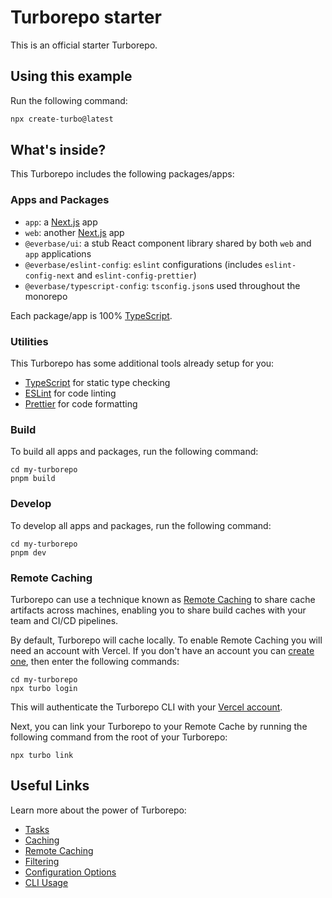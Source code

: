 # Turborepo starter

This is an official starter Turborepo.

## Using this example

Run the following command:

```sh
npx create-turbo@latest
```

## What's inside?

This Turborepo includes the following packages/apps:

### Apps and Packages

- `app`: a [Next.js](https://nextjs.org/) app
- `web`: another [Next.js](https://nextjs.org/) app
- `@everbase/ui`: a stub React component library shared by both `web` and `app` applications
- `@everbase/eslint-config`: `eslint` configurations (includes `eslint-config-next` and `eslint-config-prettier`)
- `@everbase/typescript-config`: `tsconfig.json`s used throughout the monorepo

Each package/app is 100% [TypeScript](https://www.typescriptlang.org/).

### Utilities

This Turborepo has some additional tools already setup for you:

- [TypeScript](https://www.typescriptlang.org/) for static type checking
- [ESLint](https://eslint.org/) for code linting
- [Prettier](https://prettier.io) for code formatting

### Build

To build all apps and packages, run the following command:

```
cd my-turborepo
pnpm build
```

### Develop

To develop all apps and packages, run the following command:

```
cd my-turborepo
pnpm dev
```

### Remote Caching

Turborepo can use a technique known as [Remote Caching](https://turbo.build/repo/app/core-concepts/remote-caching) to share cache artifacts across machines, enabling you to share build caches with your team and CI/CD pipelines.

By default, Turborepo will cache locally. To enable Remote Caching you will need an account with Vercel. If you don't have an account you can [create one](https://vercel.com/signup), then enter the following commands:

```
cd my-turborepo
npx turbo login
```

This will authenticate the Turborepo CLI with your [Vercel account](https://vercel.com/app/concepts/personal-accounts/overview).

Next, you can link your Turborepo to your Remote Cache by running the following command from the root of your Turborepo:

```
npx turbo link
```

## Useful Links

Learn more about the power of Turborepo:

- [Tasks](https://turbo.build/repo/app/core-concepts/monorepos/running-tasks)
- [Caching](https://turbo.build/repo/app/core-concepts/caching)
- [Remote Caching](https://turbo.build/repo/app/core-concepts/remote-caching)
- [Filtering](https://turbo.build/repo/app/core-concepts/monorepos/filtering)
- [Configuration Options](https://turbo.build/repo/app/reference/configuration)
- [CLI Usage](https://turbo.build/repo/app/reference/command-line-reference)
